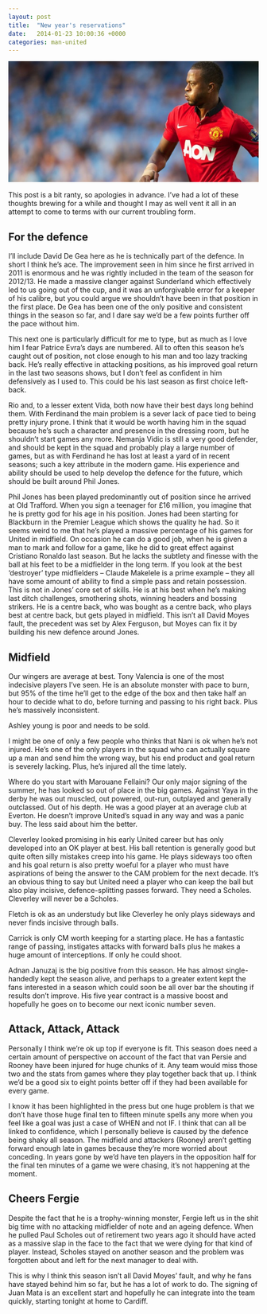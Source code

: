 ```yaml
---
layout: post
title:  "New year's reservations"
date:   2014-01-23 10:00:36 +0000
categories: man-united
---
```

![Patrice Evra](/assets/img/pat.jpg)

This post is a bit ranty, so apologies in advance. I’ve had a lot of these thoughts brewing for a while and thought I may as well vent it all in an attempt to come to terms with our current troubling form.

## For the defence

I’ll include David De Gea here as he is technically part of the defence. In short I think he’s ace. The improvement seen in him since he first arrived in 2011 is enormous and he was rightly included in the team of the season for 2012/13. He made a massive clanger against Sunderland which effectively led to us going out of the cup, and it was an unforgivable error for a keeper of his calibre, but you could argue we shouldn’t have been in that position in the first place. De Gea has been one of the only positive and consistent things in the season so far, and I dare say we’d be a few points further off the pace without him.

This next one is particularly difficult for me to type, but as much as I love him I fear Patrice Evra’s days are numbered. All to often this season he’s caught out of position, not close enough to his man and too lazy tracking back. He’s really effective in attacking positions, as his improved goal return in the last two seasons shows, but I don’t feel as confident in him defensively as I used to. This could be his last season as first choice left-back.

Rio and, to a lesser extent Vida, both now have their best days long behind them. With Ferdinand the main problem is a sever lack of pace tied to being pretty injury prone. I think that it would be worth having him in the squad because he’s such a character and presence in the dressing room, but he shouldn’t start games any more. Nemanja Vidic is still a very good defender, and should be kept in the squad and probably play a large number of games, but as with Ferdinand he has lost at least a yard of in recent seasons; such a key attribute in the modern game. His experience and ability should be used to help develop the defence for the future, which should be built around Phil Jones.

Phil Jones has been played predominantly out of position since he arrived at Old Trafford. When you sign a teenager for £16 million, you imagine that he is pretty god for his age in his position. Jones had been starting for Blackburn in the Premier League which shows the quality he had. So it seems weird to me that he’s played a massive percentage of his games for United in midfield. On occasion he can do a good job, when he is given a man to mark and follow for a game, like he did to great effect against Cristiano Ronaldo last season. But he lacks the subtlety and finesse with the ball at his feet to be a midfielder in the long term. If you look at the best ‘destroyer’ type midfielders – Claude Makelele is a prime example – they all have some amount of ability to find a simple pass and retain possession. This is not in Jones’ core set of skills. He is at his best when he’s making last ditch challenges, smothering shots, winning headers and bossing strikers. He is a centre back, who was bought as a centre back, who plays best at centre back, but gets played in midfield. This isn’t all David Moyes fault, the precedent was set by Alex Ferguson, but Moyes can fix it by building his new defence around Jones.

## Midfield

Our wingers are average at best. Tony Valencia is one of the most indecisive players I’ve seen. He is an absolute monster with pace to burn, but 95% of the time he’ll get to the edge of the box and then take half an hour to decide what to do, before turning and passing to his right back. Plus he’s massively inconsistent.

Ashley young is poor and needs to be sold.

I might be one of only a few people who thinks that Nani is ok when he’s not injured. He’s one of the only players in the squad who can actually square up a man and send him the wrong way, but his end product and goal return is severely lacking. Plus, he’s injured all the time lately.

Where do you start with Marouane Fellaini? Our only major signing of the summer, he has looked so out of place in the big games. Against Yaya in the derby he was out muscled, out powered, out-run, outplayed and generally outclassed. Out of his depth. He was a good player at an average club at Everton. He doesn’t improve United’s squad in any way and was a panic buy. The less said about him the better.

Cleverley looked promising in his early United career but has only developed into an OK player at best. His ball retention is generally good but quite often silly mistakes creep into his game. He plays sideways too often and his goal return is also pretty woeful for a player who must have aspirations of being the answer to the CAM problem for the next decade. It’s an obvious thing to say but United need a player who can keep the ball but also play incisive, defence-splitting passes forward. They need a Scholes. Cleverley will never be a Scholes.

Fletch is ok as an understudy but like Cleverley he only plays sideways and never finds incisive through balls.

Carrick is only CM worth keeping for a starting place. He has a fantastic range of passing, instigates attacks with forward balls plus he makes a huge amount of interceptions. If only he could shoot.

Adnan Januzaj is the big positive from this season. He has almost single-handedly kept the season alive, and perhaps to a greater extent kept the fans interested in a season which could soon be all over bar the shouting if results don’t improve. His five year contract is a massive boost and hopefully he goes on to become our next iconic number seven.

## Attack, Attack, Attack

Personally I think we’re ok up top if everyone is fit. This season does need a certain amount of perspective on account of the fact that van Persie and Rooney have been injured for huge chunks of it. Any team would miss those two and the stats from games where they play together back that up. I think we’d be a good six to eight points better off if they had been available for every game.

I know it has been highlighted in the press but one huge problem is that we don’t have those huge final ten to fifteen minute spells any more when you feel like a goal was just a case of WHEN and not IF. I think that can all be linked to confidence, which I personally believe is caused by the defence being shaky all season. The midfield and attackers (Rooney) aren’t getting forward enough late in games because they’re more worried about conceding. In years gone by we’d have ten players in the opposition half for the final ten minutes of a game we were chasing, it’s not happening at the moment.

## Cheers Fergie

Despite the fact that he is a trophy-winning monster, Fergie left us in the shit big time with no attacking midfielder of note and an ageing defence. When he pulled Paul Scholes out of retirement two years ago it should have acted as a massive slap in the face to the fact that we were dying for that kind of player. Instead, Scholes stayed on another season and the problem was forgotten about and left for the next manager to deal with.

This is why I think this season isn’t all David Moyes’ fault, and why he fans have stayed behind him so far, but he has a lot of work to do. The signing of Juan Mata is an excellent start and hopefully he can integrate into the team quickly, starting tonight at home to Cardiff.